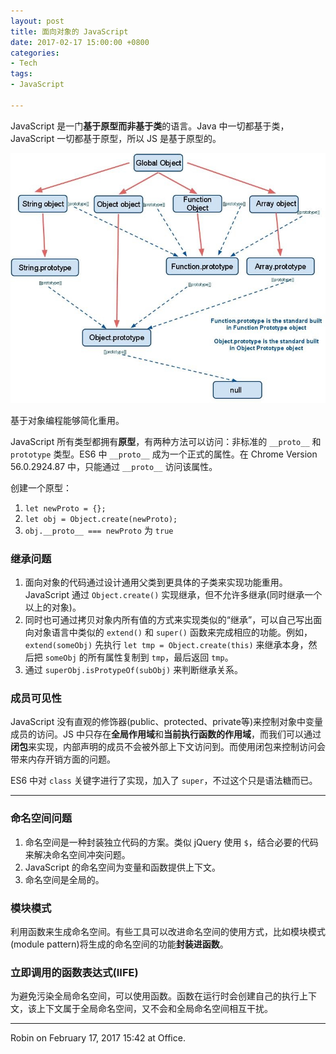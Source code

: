 ```yaml
---
layout: post
title: 面向对象的 JavaScript
date: 2017-02-17 15:00:00 +0800
categories:
- Tech
tags:
- JavaScript

---
```


JavaScript 是一门**基于原型而非基于类**的语言。Java 中一切都基于类，JavaScript 一切都基于原型，所以 JS 是基于原型的。

![javascript-object-system](/uploads/tech/javascript/javascript-object-system.jpeg)

基于对象编程能够简化重用。

JavaScript 所有类型都拥有**原型**，有两种方法可以访问：非标准的 `__proto__` 和 `prototype` 类型。ES6 中 `__proto__` 成为一个正式的属性。在 Chrome Version 56.0.2924.87 中，只能通过 `__proto__` 访问该属性。

创建一个原型：

1. `let newProto = {};`
2. `let obj = Object.create(newProto);`
3. `obj.__proto__ === newProto` 为 `true`


### 继承问题

1. 面向对象的代码通过设计通用父类到更具体的子类来实现功能重用。JavaScript 通过 `Object.create()` 实现继承，但不允许多继承(同时继承一个以上的对象)。
2. 同时也可通过拷贝对象内所有值的方式来实现类似的“继承”，可以自己写出面向对象语言中类似的 `extend()` 和 `super()` 函数来完成相应的功能。例如，`extend(someObj)` 先执行 `let tmp = Object.create(this)` 来继承本身，然后把 `someObj` 的所有属性复制到 `tmp`，最后返回 `tmp`。
3. 通过 `superObj.isProtypeOf(subObj)` 来判断继承关系。

### 成员可见性

JavaScript 没有直观的修饰器(public、protected、private等)来控制对象中变量成员的访问。JS 中只存在**全局作用域**和**当前执行函数的作用域**，而我们可以通过**闭包**来实现，内部声明的成员不会被外部上下文访问到。而使用闭包来控制访问会带来内存开销方面的问题。

ES6 中对 `class` 关键字进行了实现，加入了 `super`，不过这个只是语法糖而已。

----

### 命名空间问题

1. 命名空间是一种封装独立代码的方案。类似 jQuery 使用 `$`，结合必要的代码来解决命名空间冲突问题。
2. JavaScript 的命名空间为变量和函数提供上下文。
3. 命名空间是全局的。

### 模块模式

利用函数来生成命名空间。有些工具可以改进命名空间的使用方式，比如模块模式(module pattern)将生成的命名空间的功能**封装进函数**。

### 立即调用的函数表达式(IIFE)

为避免污染全局命名空间，可以使用函数。函数在运行时会创建自己的执行上下文，该上下文属于全局命名空间，又不会和全局命名空间相互干扰。

----

Robin on February 17, 2017 15:42 at Office.
